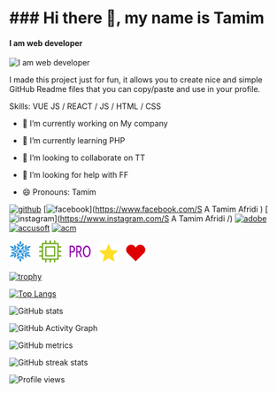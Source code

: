 # ### Hi there 👋, my name is Tamim

#### I am web developer 

![I am web developer ](https://www.google.com/url?sa=i&url=https%3A%2F%2Fwww.shutterstock.com%2Fsearch%2Fimage&psig=AOvVaw3ZGqNTmiXTw9gqntFOzxaK&ust=1637939036070000&source=images&cd=vfe&ved=0CAsQjRxqFwoTCKDy4qzks_QCFQAAAAAdAAAAABAD)

I made this project just for fun, it allows you to create nice and simple GitHub Readme files that you can copy/paste and use in your profile.

Skills: VUE JS / REACT / JS / HTML / CSS

- 🔭 I’m currently working on My company  

- 🌱 I’m currently learning PHP 

- 👯 I’m looking to collaborate on TT 

- 🤔 I’m looking for help with FF 

- 😄 Pronouns: Tamim 

[<img src='https://cdn.jsdelivr.net/npm/simple-icons@3.0.1/icons/github.svg' alt='github' height='40'>](https://github.com/T-m-i-m)  [<img src='https://cdn.jsdelivr.net/npm/simple-icons@3.0.1/icons/facebook.svg' alt='facebook' height='40'>](https://www.facebook.com/S A Tamim Afridi )  [<img src='https://cdn.jsdelivr.net/npm/simple-icons@3.0.1/icons/instagram.svg' alt='instagram' height='40'>](https://www.instagram.com/S A Tamim Afridi /)  [<img src='https://cdn.jsdelivr.net/npm/simple-icons@3.0.1/icons/adobe.svg' alt='adobe' height='40'>](Tamim)  [<img src='https://cdn.jsdelivr.net/npm/simple-icons@3.0.1/icons/accusoft.svg' alt='accusoft' height='40'>](Tamim)  [<img src='https://cdn.jsdelivr.net/npm/simple-icons@3.0.1/icons/acm.svg' alt='acm' height='40'>](Tamim)  

<a href='https://archiveprogram.github.com/'><img src='https://raw.githubusercontent.com/acervenky/animated-github-badges/master/assets/acbadge.gif' width='40' height='40'></a> <a href='https://docs.github.com/en/developers'><img src='https://raw.githubusercontent.com/acervenky/animated-github-badges/master/assets/devbadge.gif' width='40' height='40'></a> <a href='https://github.com/pricing'><img src='https://raw.githubusercontent.com/acervenky/animated-github-badges/master/assets/pro.gif' width='40' height='40'></a> <a href='https://stars.github.com/'><img src='https://raw.githubusercontent.com/acervenky/animated-github-badges/master/assets/starbadge.gif' width='35' height='35'></a> <a href='https://docs.github.com/en/github/supporting-the-open-source-community-with-github-sponsors'><img src='https://raw.githubusercontent.com/acervenky/animated-github-badges/master/assets/sponsorbadge.gif' width='35' height='35'></a> 

[![trophy](https://github-profile-trophy.vercel.app/?username=T-m-i-m)](https://github.com/ryo-ma/github-profile-trophy)

[![Top Langs](https://github-readme-stats.vercel.app/api/top-langs/?username=T-m-i-m)](https://github.com/anuraghazra/github-readme-stats)

![GitHub stats](https://github-readme-stats.vercel.app/api?username=T-m-i-m&show_icons=true&count_private=true)  

![GitHub Activity Graph](https://activity-graph.herokuapp.com/graph?username=T-m-i-m)  

![GitHub metrics](https://metrics.lecoq.io/T-m-i-m)  

![GitHub streak stats](https://github-readme-streak-stats.herokuapp.com/?user=T-m-i-m)  

![Profile views](https://gpvc.arturio.dev/T-m-i-m)  
